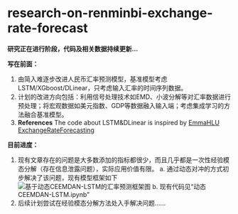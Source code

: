 # research-on-renminbi-exchange-rate-forecast
**研究正在进行阶段，代码及相关数据持续更新...**

**写在前面：**
  
  1. 由简入难逐步改进人民币汇率预测模型，基准模型考虑LSTM/XGboost/DLinear，只考虑输入汇率的时间序列数据。
  2. 计划的改进方向包括：利用信号处理技术如EMD、小波分解等对汇率数据进行预处理；将宏观数据如美元指数、GDP等数据融入输入端；考虑集成学习的方法融合基准模型。
  3. **References** The code about LSTM&DLinear is inspired by [EmmaHLU
ExchangeRateForecasting](https://github.com/EmmaHLU/ExchangeRateForecasting)

**目前进度：**
1. 现有文章存在的问题是大多数添加的指标都很少，而且几乎都是一次性经验模态分解（存在信息泄露问题），实际应用价值有限。
	a.   通过动态对冲的方式初步解决了该问题，现有模型框架如下![基于动态CEEMDAN-LSTM的汇率预测框架图](https://github.com/user-attachments/assets/32a213a6-4460-4a23-9241-0f01d7e32369)
	b.   现有代码见“动态CEEMDAN-LSTM.ipynb”
3. 后续计划尝试在经验模态分解方法处入手解决问题......

